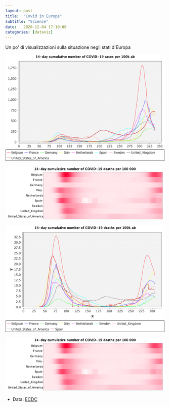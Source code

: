 ```yaml
---
layout: post
title:  "Covid in Europe"
subtitle: "Science"
date:   2020-12-04 17:10:00
categories: [dataviz]
---
```


Un po' di visualizzazioni sulla situazione negli stati d'Europa

![Casi per 100k ab, linea](https://raw.githubusercontent.com/sergiocima/Report-COVID-19/master/line_14-day%20cumulative%20number%20of%20COVID-19%20cases%20per%20100k%20ab.png)

![Casi per 100k ab, heatmap](https://raw.githubusercontent.com/sergiocima/Report-COVID-19/master/heat-map-14-day%20cumulative%20number%20of%20COVID-19%20deaths%20per%20100k%20ab.png)

![Morti per 100k ab, linea](https://raw.githubusercontent.com/sergiocima/Report-COVID-19/master/line_14-day%20cumulative%20number%20of%20COVID-19%20deaths%20per%20100k%20ab.png)

![Morti per 100k ab, heatmap](https://raw.githubusercontent.com/sergiocima/Report-COVID-19/master/heat-map-14-day%20cumulative%20number%20of%20COVID-19%20deaths%20per%20100k%20ab.png)



- Data: [ECDC][link-ecdc]

[link-ecdc]: https://www.ecdc.europa.eu/en